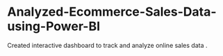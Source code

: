 # Analyzed-Ecommerce-Sales-Data-using-Power-BI
Created interactive dashboard to track and analyze online sales data . 
